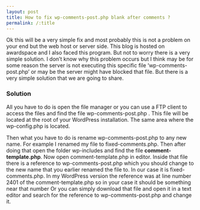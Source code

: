 ```yaml
---
layout: post
title: How to fix wp-comments-post.php blank after comments ?
permalink: /:title
---
```


Ok this will be a very simple fix and most probably this is not a problem on your end but the web host or server side. This blog is hosted on awardspace and I also faced this program. But not to worry there is a very simple solution. I don’t know why this problem occurs but I think may be for some reason the server is not executing this specific file ‘wp-comments-post.php’ or may be the server might have blocked that file. But there is a very simple solution that we are going to share.
<h3>Solution</h3>
All you have to do is open the file manager or you can use a FTP client to access the files and find the file wp-comments-post.php . This file will be located at the root of your WordPress installation. The same area where the wp-config.php is located.

Then what you have to do is rename wp-comments-post.php to any new name. For example I renamed my file to fixed-comments.php. Then after doing that open the folder wp-includes and find the file <strong>comment-template.php</strong>. Now open comment-template.php in editor. Inside that file there is a reference to wp-comments-post.php which you should change to the new name that you earlier renamed the file to. In our case it is fixed-comments.php. In my WordPress version the reference was at line number 2401 of the comment-template.php so in your case it should be something near that number Or you can simply download that file and open it in a text editor and search for the reference to wp-comments-post.php and change it.
